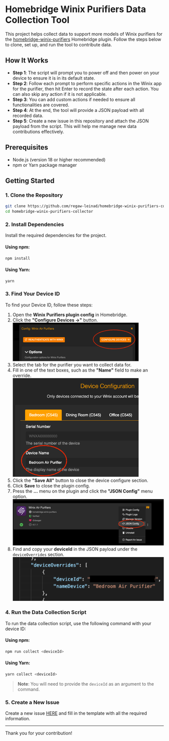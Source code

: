 # Homebridge Winix Purifiers Data Collection Tool

This project helps collect data to support more models of Winix purifiers for
the [homebridge-winix-purifiers](https\://github.com/regaw-leinad/homebridge-winix-purifiers) Homebridge plugin. Follow
the steps below to clone, set up, and run the tool to contribute data.

## How It Works

- **Step 1**: The script will prompt you to power off and then power on your device to ensure it is in its default
  state.
- **Step 2**: Follow each prompt to perform specific actions in the Winix app for the purifier, then hit Enter to record
  the state after each action. You can also skip any action if it is not applicable.
- **Step 3**: You can add custom actions if needed to ensure all functionalities are covered.
- **Step 4**: At the end, the tool will provide a JSON payload with all recorded data.
- **Step 5**: Create a new issue in this repository and attach the JSON payload from the script. This will help me
  manage new data contributions effectively.

## Prerequisites

- Node.js (version 18 or higher recommended)
- npm or Yarn package manager

## Getting Started

### 1. Clone the Repository

```sh
git clone https://github.com/regaw-leinad/homebridge-winix-purifiers-collector.git
cd homebridge-winix-purifiers-collector
```

### 2. Install Dependencies

Install the required dependencies for the project.

#### Using npm:

```sh
npm install
```

#### Using Yarn:

```sh
yarn
```

### 3. Find Your Device ID

To find your Device ID, follow these steps:

1. Open the **Winix Purifiers plugin config** in Homebridge.
2. Click the **"Configure Devices ->"** button.
   <br><img src="img/step1.png" alt="Configure Devices Button" width="400">
3. Select the tab for the purifier you want to collect data for.
4. Fill in one of the text boxes, such as the **"Name"** field to make an override.
   <br><img src="img/step2.png" alt="Select Purifier Tab and Override Name" width="400">
5. Click the **"Save All"** button to close the device configure section.
6. Click **Save** to close the plugin config.
7. Press the **...** menu on the plugin and click the **"JSON Config"** menu option.
   <br><img src="img/step3.png" alt="JSON Config Menu" width="500">
8. Find and copy your **deviceId** in the JSON payload under the `deviceOverrides` section.
   <br><img src="img/step4.png" alt="Device ID in JSON Payload" width="500">

### 4. Run the Data Collection Script

To run the data collection script, use the following command with your device ID:

#### Using npm:

```sh
npm run collect <deviceId>
```

#### Using Yarn:

```sh
yarn collect <deviceId>
```

> **Note**: You will need to provide the `deviceId` as an argument to the command.

### 5. Create a New Issue

Create a new issue [HERE](https://github.com/regaw-leinad/homebridge-winix-purifiers-collect/issues/new/choose) and fill
in the template with all the required information.

---

Thank you for your contribution!


